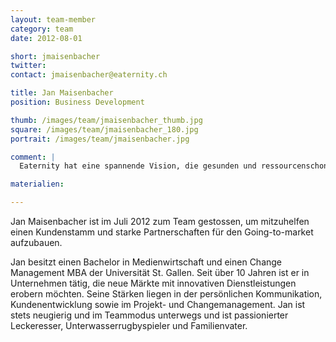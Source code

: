 ```yaml
---
layout: team-member
category: team
date: 2012-08-01

short: jmaisenbacher
twitter: 
contact: jmaisenbacher@eaternity.ch

title: Jan Maisenbacher
position: Business Development

thumb: /images/team/jmaisenbacher_thumb.jpg
square: /images/team/jmaisenbacher_180.jpg
portrait: /images/team/jmaisenbacher.jpg

comment: |
  Eaternity hat eine spannende Vision, die gesunden und ressourcenschonenden Genuss auf den Tisch bringt. Ein Business, dass durch den Kopf und den Magen geht. Kunden dafür zu begeistern macht da doppelt Spass.

materialien:

---
```



Jan Maisenbacher ist im Juli 2012 zum Team gestossen, um mitzuhelfen einen Kundenstamm und starke Partnerschaften für den Going-to-market aufzubauen. 

Jan besitzt einen Bachelor in Medienwirtschaft und einen Change Management MBA der Universität St. Gallen. Seit über 10 Jahren ist er in Unternehmen tätig, die neue Märkte mit innovativen Dienstleistungen erobern möchten. Seine Stärken liegen in der persönlichen Kommunikation, Kundenentwicklung sowie im Projekt- und Changemanagement. 
Jan ist stets neugierig und im Teammodus unterwegs und ist passionierter Leckeresser, Unterwasserrugbyspieler und Familienvater. 